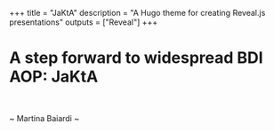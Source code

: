+++
title = "JaKtA"
description = "A Hugo theme for creating Reveal.js presentations"
outputs = ["Reveal"]
+++


# A step forward to widespread BDI AOP: JaKtA
<br>

~ Martina Baiardi ~